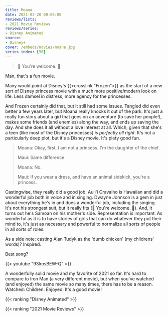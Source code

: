 ```yaml
---
title: Moana
date: 2021-03-20 00:05:00
reviews/lists:
- 2021 Movie Reviews
reviews/series:
- Disney Animated
source:
- Disney+
cover: /embeds/movies/moana.jpg
series_index: [56]
---
```

> 🎵 You're welcome. 🎵

Man, that's a fun movie. 

<!--more-->

Many would point at Disney's {{<crosslink "Frozen">}} as the start of a new sort of Disney princess movie with a much more positive/modern look on life. Less damsel in distress, more agency for the princesses. 

And Frozen certainly did that, but it still had some issues. Tangled did even better a few years later, but Moana really knocks it out of the park. It's just a really fun story about a girl that goes on an adventure (to save her people!), makes some friends (and enemies) along the way, and ends up saving the day. And she does it all without a love interest at all. Which, given that she's a teen (like most of the Disney princesses) *is perfectly all right*. It's not a particularly deep plot, but it's a Disney movie. It's plety good fun. 

> Moana: Okay, first, I am not a princess. I'm the daughter of the chief.
> 
> Maui: Same difference.
> 
> Moana: No.
> 
> Maui: If you wear a dress, and have an animal sidekick, you're a princess.

Castingwise, they really did a good job. Auli'i Cravalho is Hawaiian and did a wonderful job both in voice and in singing. Dwayne Johnson is a gem in just about everything he's in and does a wonderful job, including the singing. It's not his strongest suit, but it really fits (🎵 You're welcome. 🎵). And, it turns out he's Samoan on his mother's side. Representation is important. As wonderful as it is to have stories of girls that can do whatever they put their mind to, it's just as necessary and powerful to normalize all sorts of people in all sorts of roles. 

As a side note: casting Alan Tudyk as the 'dumb chicken' (my childrens' words)? Inspired. 

Best song? 

{{< youtube "93lrosBEW-Q" >}}

A wonderfully solid movie and my favorite of 2021 so far. It's hard to compare to Iron Man (a very different movie), but when you've watched (and enjoyed) the same movie so many times, there has to be a reason. Watched: Children. Enjoyed: It's a good movie!

{{< ranking "Disney Animated" >}}

{{< ranking "2021 Movie Reviews" >}}
